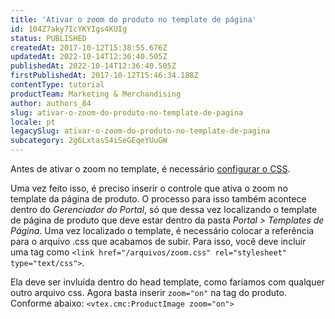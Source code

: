 ```yaml
---
title: 'Ativar o zoom do produto no template de página'
id: 104Z7aky7IcYKYIgs4KUIg
status: PUBLISHED
createdAt: 2017-10-12T15:38:55.676Z
updatedAt: 2022-10-14T12:36:40.505Z
publishedAt: 2022-10-14T12:36:40.505Z
firstPublishedAt: 2017-10-12T15:46:34.188Z
contentType: tutorial
productTeam: Marketing & Merchandising
author: authors_84
slug: ativar-o-zoom-do-produto-no-template-de-pagina
locale: pt
legacySlug: ativar-o-zoom-do-produto-no-template-de-pagina
subcategory: 2g6LxtasS4iSeGEqeYUuGW
---
```


Antes de ativar o zoom no template, é necessário [configurar o CSS](https://developers.vtex.com/vtex-developer-docs/docs/setting-up-the-zoom).

Uma vez feito isso, é preciso inserir o controle que ativa o zoom no template da página de produto. O processo para isso também acontece dentro do _Gerenciador do Portal_, só que dessa vez localizando o template de página de produto que deve estar dentro da pasta _Portal > Templates de Página_. Uma vez localizado o template, é necessário colocar a referência para o arquivo .css que acabamos de subir. Para isso, você deve incluir uma tag como `<link href="/arquivos/zoom.css" rel="stylesheet" type="text/css">`.

Ela deve ser invluída dentro do head template, como faríamos com qualquer outro arquivo css. Agora basta inserir `zoom="on"` na tag do produto. Conforme abaixo:
`<vtex.cmc:ProductImage zoom="on">`
